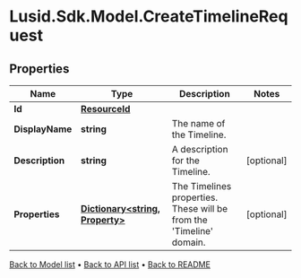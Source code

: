 # Lusid.Sdk.Model.CreateTimelineRequest

## Properties

Name | Type | Description | Notes
------------ | ------------- | ------------- | -------------
**Id** | [**ResourceId**](ResourceId.md) |  | 
**DisplayName** | **string** | The name of the Timeline. | 
**Description** | **string** | A description for the Timeline. | [optional] 
**Properties** | [**Dictionary&lt;string, Property&gt;**](Property.md) | The Timelines properties. These will be from the &#39;Timeline&#39; domain. | [optional] 

[Back to Model list](../README.md#documentation-for-models) &#8226; [Back to API list](../README.md#documentation-for-api-endpoints) &#8226; [Back to README](../README.md)

